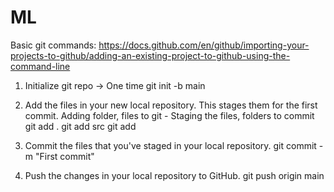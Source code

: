 # ML

Basic git commands:
https://docs.github.com/en/github/importing-your-projects-to-github/adding-an-existing-project-to-github-using-the-command-line

1.  Initialize git repo -> One time
git init -b main 

2.  Add the files in your new local repository. This stages them for the first commit.  Adding folder, files to git - Staging the files, folders to commit
git add .
git add src
git add <filename>

3.  Commit the files that you've staged in your local repository.
git commit -m "First commit"

4. Push the changes in your local repository to GitHub.
git push origin main
